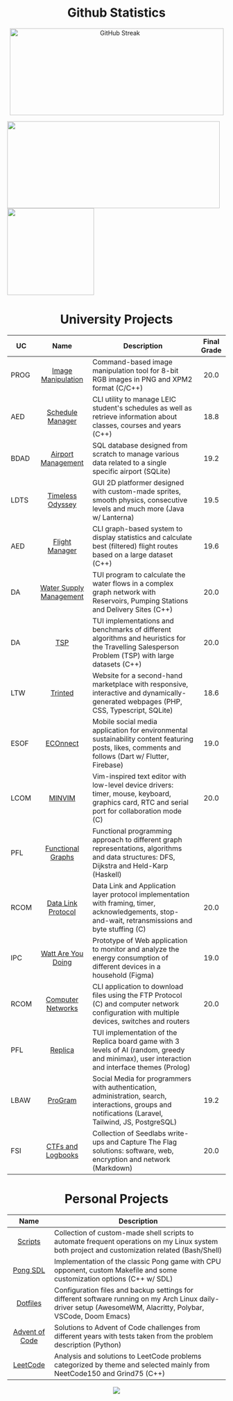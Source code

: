 <h1 align="center">Github Statistics</h1>

<p align="center">
  <img height=200 width=493 align="center" src="https://streak-stats.demolab.com?user=racoelhosilva&theme=github-dark-blue&border_radius=10&date_format=j%20M%5B%20Y%5D&hide_border=true&border=EBDBB2&card_width=500" alt="GitHub Streak" />
</p>
<a href="https://github.com/racoelhosilva"><img height=200 width=490 align="center" src="https://github-readme-stats.vercel.app/api?username=racoelhosilva&theme=github_dark&hide_border=true&border_color=EBDBB2&show_icons=true&border_radius=8&card_width=490" /></a>
<a href="https://github.com/racoelhosilva"><img height=200 width=auto align="center" src="https://github-readme-stats.vercel.app/api/top-langs/?username=racoelhosilva&theme=github_dark&show_icons=true&hide_border=true&size_weight=0.35&count_weight=0.45&langs_count=10&layout=compact&border_color=EBDBB2&card_width=320&border_radius=8&exclude_repo=PROG_imageManipulation,dotfiles&hide=cmake,lua,makefile,gherkin" /></a>

<!---<h1 align="center">Languages</h1>

<p align="center">
<img alt="" src="https://img.shields.io/badge/_-C-_?style=for-the-badge&logo=C&logoColor=%2300599C&labelColor=%23ffffff00&color=%2300599C">
<img alt="" src="https://img.shields.io/badge/_-C%2B%2B-_?style=for-the-badge&logo=c%2B%2B&logoColor=%2300599C&labelColor=%23ffffff00&color=%2300599C">
<img alt="" src="https://img.shields.io/badge/_-css-_?style=for-the-badge&logo=css3&logoColor=%231572B6&labelColor=%23ffffff00&color=%231572B6">
<img alt="" src="https://img.shields.io/badge/_-flutter-_?style=for-the-badge&logo=flutter&logoColor=%2302569B&labelColor=%23ffffff00&color=%2302569B">
<img alt="" src="https://img.shields.io/badge/_-HTML-_?style=for-the-badge&logo=html5&labelColor=%23ffffff00&color=%23E34F26">
<img alt="" src="https://img.shields.io/badge/_-Java-_?style=for-the-badge&logo=openjdk&logoColor=%235382a1&labelColor=%23ffffff00&color=%235382a1">
<img alt="" src="https://img.shields.io/badge/_-javascript-_?style=for-the-badge&logo=javascript&labelColor=%23ffffff00&color=%23F7DF1E">
<img alt="" src="https://img.shields.io/badge/_-php-_?style=for-the-badge&logo=php&labelColor=%23ffffff00&color=%23777BB4">
<img alt="" src="https://img.shields.io/badge/_-python-_?style=for-the-badge&logo=python&labelColor=%23ffffff00&color=%233776AB">
<img alt="" src="https://img.shields.io/badge/_-shell-_?style=for-the-badge&logo=gnu%20bash&labelColor=%23ffffff00&color=%234EAA25">
<img alt="" src="https://img.shields.io/badge/_-sqlite-_?style=for-the-badge&logo=sqlite&logoColor=%23003B57&labelColor=%23ffffff00&color=%23003B57">
</p>-->

<h1 align="center">University Projects</h1>

| UC   |                                         Name                                         | Description                                                                                                                                          | Final Grade |
| ---- | :----------------------------------------------------------------------------------: | ---------------------------------------------------------------------------------------------------------------------------------------------------- | :---------: |
| PROG |    [Image Manipulation](https://github.com/racoelhosilva/PROG_imageManipulation)     | Command-based image manipulation tool for 8-bit RGB images in PNG and XPM2 format (C/C++)                                                            |    20.0     |
| AED  |       [Schedule Manager](https://github.com/racoelhosilva/AED_scheduleManager)       | CLI utility to manage LEIC student's schedules as well as retrieve information about classes, courses and years (C++)                                |    18.8     |
| BDAD |    [Airport Management](https://github.com/racoelhosilva/BDAD_airportManagement)     | SQL database designed from scratch to manage various data related to a single specific airport (SQLite)                                              |    19.2     |
| LDTS |      [Timeless Odyssey](https://github.com/racoelhosilva/LDTS_timelessOdyssey)       | GUI 2D platformer designed with custom-made sprites, smooth physics, consecutive levels and much more (Java w/ Lanterna)                             |    19.5     |
| AED  |         [Flight Manager](https://github.com/racoelhosilva/AED_flightManager)         | CLI graph-based system to display statistics and calculate best (filtered) flight routes based on a large dataset (C++)                              |    19.6     |
| DA   | [Water Supply Management](https://github.com/racoelhosilva/DA_waterSupplyManagement) | TUI program to calculate the water flows in a complex graph network with Reservoirs, Pumping Stations and Delivery Sites (C++)                       |    20.0     |
| DA   |                    [TSP](https://github.com/racoelhosilva/DA_TSP)                    | TUI implementations and benchmarks of different algorithms and heuristics for the Travelling Salesperson Problem (TSP) with large datasets (C++)     |    20.0     |
| LTW  |               [Trinted](https://github.com/racoelhosilva/LTW_Trinted)                | Website for a second-hand marketplace with responsive, interactive and dynamically-generated webpages (PHP, CSS, Typescript, SQLite)                 |    18.6     |
| ESOF |              [ECOnnect](https://github.com/racoelhosilva/ESOF_ECOnnect)              | Mobile social media application for environmental sustainability content featuring posts, likes, comments and follows (Dart w/ Flutter, Firebase)    |    19.0     |
| LCOM |                [MINVIM](https://github.com/racoelhosilva/LCOM_minvim)                | Vim-inspired text editor with low-level device drivers: timer, mouse, keyboard, graphics card, RTC and serial port for collaboration mode (C)        |    20.0     |
| PFL  |           [Functional Graphs](https://github.com/racoelhosilva/PFL_graphs)           | Functional programming approach to different graph representations, algorithms and data structures: DFS, Dijkstra and Held-Karp (Haskell)            |             |
| RCOM |         [Data Link Protocol](https://github.com/racoelhosilva/RCOM_dataLink)         | Data Link and Application layer protocol implementation with framing, timer, acknowledgements, stop-and-wait, retransmissions and byte stuffing (C)  |    20.0     |
| IPC  |      [Watt Are You Doing](https://github.com/racoelhosilva/IPC_wattAreYouDoing)      | Prototype of Web application to monitor and analyze the energy consumption of different devices in a household (Figma)                               |    19.0     |
| RCOM |     [Computer Networks](https://github.com/racoelhosilva/RCOM_computerNetworks)      | CLI application to download files using the FTP Protocol (C) and computer network configuration with multiple devices, switches and routers          |    20.0     |
| PFL  |               [Replica](https://github.com/racoelhosilva/PFL_replica)                | TUI implementation of the Replica board game with 3 levels of AI (random, greedy and minimax), user interaction and interface themes (Prolog)        |             |
| LBAW |               [ProGram](https://github.com/racoelhosilva/LBAW_proGram)               | Social Media for programmers with authentication, administration, search, interactions, groups and notifications (Laravel, Tailwind, JS, PostgreSQL) |    19.2     |
| FSI  |      [CTFs and Logbooks](https://github.com/racoelhosilva/FSI_ctfsAndLogbooks)       | Collection of Seedlabs write-ups and Capture The Flag solutions: software, web, encryption and network (Markdown)                                    |    20.0     |

<h1 align="center">Personal Projects</h1>

|                              Name                               | Description                                                                                                                                                    |
| :-------------------------------------------------------------: | -------------------------------------------------------------------------------------------------------------------------------------------------------------- |
|       [Scripts](https://github.com/racoelhosilva/scripts)       | Collection of custom-made shell scripts to automate frequent operations on my Linux system both project and customization related (Bash/Shell)                 |
|      [Pong SDL](https://github.com/racoelhosilva/pongSDL)       | Implementation of the classic Pong game with CPU opponent, custom Makefile and some customization options (C++ w/ SDL)                                         |
|      [Dotfiles](https://github.com/racoelhosilva/dotfiles)      | Configuration files and backup settings for different software running on my Arch Linux daily-driver setup (AwesomeWM, Alacritty, Polybar, VSCode, Doom Emacs) |
| [Advent of Code](https://github.com/racoelhosilva/adventOfCode) | Solutions to Advent of Code challenges from different years with tests taken from the problem description (Python)                                             |
|      [LeetCode](https://github.com/racoelhosilva/leetCode)      | Analysis and solutions to LeetCode problems categorized by theme and selected mainly from NeetCode150 and Grind75 (C++)                                        |

<p align="center">
  <img src="https://komarev.com/ghpvc/?username=racoelhosilva&color=blue&style=pixel"/>
</p>
